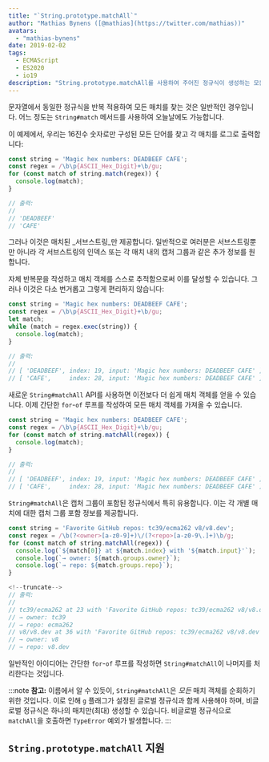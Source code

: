 ```yaml
---
title: "`String.prototype.matchAll`"
author: "Mathias Bynens ([@mathias](https://twitter.com/mathias))"
avatars:
  - "mathias-bynens"
date: 2019-02-02
tags:
  - ECMAScript
  - ES2020
  - io19
description: "String.prototype.matchAll를 사용하여 주어진 정규식이 생성하는 모든 매치 객체를 쉽게 순회할 수 있습니다."
---
```

문자열에서 동일한 정규식을 반복 적용하여 모든 매치를 찾는 것은 일반적인 경우입니다. 어느 정도는 `String#match` 메서드를 사용하여 오늘날에도 가능합니다.

이 예제에서, 우리는 16진수 숫자로만 구성된 모든 단어를 찾고 각 매치를 로그로 출력합니다:

```js
const string = 'Magic hex numbers: DEADBEEF CAFE';
const regex = /\b\p{ASCII_Hex_Digit}+\b/gu;
for (const match of string.match(regex)) {
  console.log(match);
}

// 출력:
//
// 'DEADBEEF'
// 'CAFE'
```

그러나 이것은 매치된 _서브스트링_만 제공합니다. 일반적으로 여러분은 서브스트링뿐만 아니라 각 서브스트링의 인덱스 또는 각 매치 내의 캡처 그룹과 같은 추가 정보를 원합니다.

자체 반복문을 작성하고 매치 객체를 스스로 추적함으로써 이를 달성할 수 있습니다. 그러나 이것은 다소 번거롭고 그렇게 편리하지 않습니다:

```js
const string = 'Magic hex numbers: DEADBEEF CAFE';
const regex = /\b\p{ASCII_Hex_Digit}+\b/gu;
let match;
while (match = regex.exec(string)) {
  console.log(match);
}

// 출력:
//
// [ 'DEADBEEF', index: 19, input: 'Magic hex numbers: DEADBEEF CAFE' ]
// [ 'CAFE',     index: 28, input: 'Magic hex numbers: DEADBEEF CAFE' ]
```

새로운 `String#matchAll` API를 사용하면 이전보다 더 쉽게 매치 객체를 얻을 수 있습니다. 이제 간단한 `for`-`of` 루프를 작성하여 모든 매치 객체를 가져올 수 있습니다.

```js
const string = 'Magic hex numbers: DEADBEEF CAFE';
const regex = /\b\p{ASCII_Hex_Digit}+\b/gu;
for (const match of string.matchAll(regex)) {
  console.log(match);
}

// 출력:
//
// [ 'DEADBEEF', index: 19, input: 'Magic hex numbers: DEADBEEF CAFE' ]
// [ 'CAFE',     index: 28, input: 'Magic hex numbers: DEADBEEF CAFE' ]
```

`String#matchAll`은 캡처 그룹이 포함된 정규식에서 특히 유용합니다. 이는 각 개별 매치에 대한 캡처 그룹 포함 정보를 제공합니다.

```js
const string = 'Favorite GitHub repos: tc39/ecma262 v8/v8.dev';
const regex = /\b(?<owner>[a-z0-9]+)\/(?<repo>[a-z0-9\.]+)\b/g;
for (const match of string.matchAll(regex)) {
  console.log(`${match[0]} at ${match.index} with '${match.input}'`);
  console.log(`→ owner: ${match.groups.owner}`);
  console.log(`→ repo: ${match.groups.repo}`);
}

<!--truncate-->
// 출력:
//
// tc39/ecma262 at 23 with 'Favorite GitHub repos: tc39/ecma262 v8/v8.dev'
// → owner: tc39
// → repo: ecma262
// v8/v8.dev at 36 with 'Favorite GitHub repos: tc39/ecma262 v8/v8.dev'
// → owner: v8
// → repo: v8.dev
```

일반적인 아이디어는 간단한 `for`-`of` 루프를 작성하면 `String#matchAll`이 나머지를 처리한다는 것입니다.

:::note
**참고:** 이름에서 알 수 있듯이, `String#matchAll`은 _모든_ 매치 객체를 순회하기 위한 것입니다. 이로 인해 `g` 플래그가 설정된 글로벌 정규식과 함께 사용해야 하며, 비글로벌 정규식은 하나의 매치만(최대) 생성할 수 있습니다. 비글로벌 정규식으로 `matchAll`을 호출하면 `TypeError` 예외가 발생합니다.
:::

## `String.prototype.matchAll` 지원

<feature-support chrome="73 /blog/v8-release-73#string.prototype.matchall"
                 firefox="67"
                 safari="13"
                 nodejs="12"
                 babel="yes https://github.com/zloirock/core-js#ecmascript-string-and-regexp"></feature-support>
